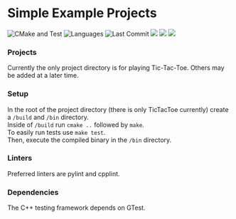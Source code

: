 # Simple Example Projects

![CMake and Test](https://github.com/EVictorson/simple_example_projects/actions/workflows/cmake.yml/badge.svg)
![Languages](https://img.shields.io/github/languages/count/evictorson/simple_example_projects)
![Last Commit](https://img.shields.io/github/last-commit/evictorson/simple_example_projects)
![](https://img.shields.io/github/commits-since/evictorson/simple_example_projects/v0.1-alpha)
![](https://img.shields.io/github/issues/evictorson/simple_example_projects)
![](https://img.shields.io/github/license/evictorson/simple_example_projects)

### Projects
Currently the only project directory is for playing Tic-Tac-Toe.  Others may be added at a later time.  

### Setup
In the root of the project directory (there is only TicTacToe currently) create a `/build` and `/bin` directory.  
Inside of `/build` run `cmake ..` followed by `make`.    
To easily run tests use `make test`.  
Then, execute the compiled binary in the `/bin` directory.

### Linters
Preferred linters are pylint and cpplint.  

### Dependencies
The C++ testing framework depends on GTest.
